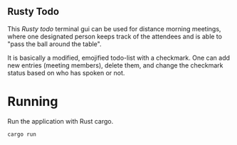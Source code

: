 Rusty Todo
---

This _Rusty todo_ terminal gui can be used for distance morning meetings, where one designated person keeps track of the attendees and is able to "pass the ball around the table".

It is basically a modified, emojified todo-list with a checkmark. One can add new entries (meeting members), delete them, and change the checkmark status based on who has spoken or not.

# Running
Run the application with Rust cargo.

`cargo run`
